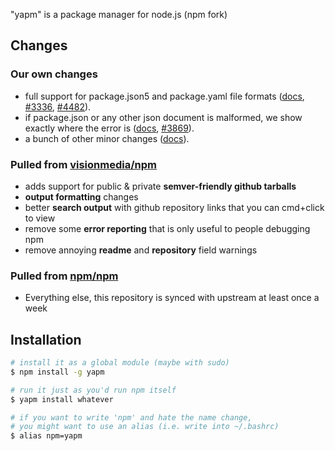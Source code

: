 "yapm" is a package manager for node.js (npm fork)

## Changes

### Our own changes

  - full support for package.json5 and package.yaml file formats ([docs](https://github.com/rlidwka/yapm/blob/master/changes/package-yaml.md), [#3336](https://github.com/isaacs/npm/issues/3336), [#4482](https://github.com/npm/npm/issues/4482)).
  - if package.json or any other json document is malformed, we show exactly where the error is ([docs](https://github.com/rlidwka/yapm/blob/master/changes/json-errors.md), [#3869](https://github.com/npm/npm/issues/3869)).
  - a bunch of other minor changes ([docs](https://github.com/rlidwka/yapm/blob/master/changes/minor-fixes.md)).

### Pulled from [visionmedia/npm](https://github.com/visionmedia/npm)

  - adds support for public & private __semver-friendly github tarballs__
  - __output formatting__ changes
  - better __search output__ with github repository links that you can cmd+click to view
  - remove some __error reporting__ that is only useful to people debugging npm
  - remove annoying __readme__ and __repository__ field warnings

### Pulled from [npm/npm](https://github.com/npm/npm)

  - Everything else, this repository is synced with upstream at least once a week

## Installation

```sh
# install it as a global module (maybe with sudo)
$ npm install -g yapm

# run it just as you'd run npm itself
$ yapm install whatever

# if you want to write 'npm' and hate the name change,
# you might want to use an alias (i.e. write into ~/.bashrc)
$ alias npm=yapm
```

